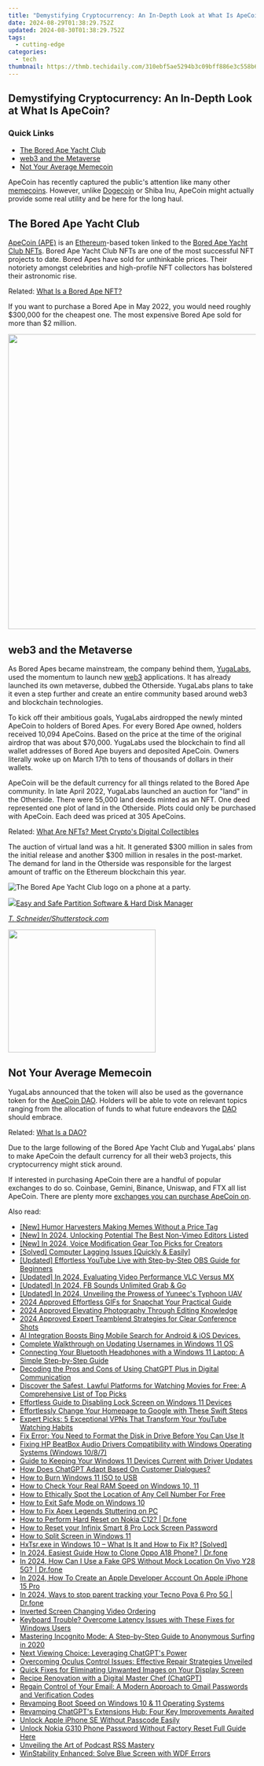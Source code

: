 ```yaml
---
title: "Demystifying Cryptocurrency: An In-Depth Look at What Is ApeCoin?"
date: 2024-08-29T01:38:29.752Z
updated: 2024-08-30T01:38:29.752Z
tags:
  - cutting-edge
categories:
  - tech
thumbnail: https://thmb.techidaily.com/310ebf5ae5294b3c09bff886e3c558b63079bc0b815690abddeb6c6ade1d7933.JPG
---
```


## Demystifying Cryptocurrency: An In-Depth Look at What Is ApeCoin?

### Quick Links

* [The Bored Ape Yacht Club](https://extra-lessons.techidaily.com/fresh-talent-and-stunts-in-skating-highlights/)
* [web3 and the Metaverse](https://snapchat-videos.techidaily.com/updated-easy-to-follow-setting-up-snapchat-on-a-mac-for-2024/)
* [Not Your Average Memecoin](https://video-capture.techidaily.com/2024-approved-integration-into-google-meet-participants/)

 ApeCoin has recently captured the public's attention like many other [memecoins](https://snapchat-videos.techidaily.com/effortless-animated-addition-how-to-send-and-share-gifs-on-snapchat-for-2024/). However, unlike [Dogecoin](https://ai-video-apps.techidaily.com/updated-in-2024-unleash-your-creativity-best-free-video-fx-apps-for-ios-and-android/) or Shiba Inu, ApeCoin might actually provide some real utility and be here for the long haul.

##  The Bored Ape Yacht Club

[ApeCoin (APE)](https://apecoin.com/about) is an [Ethereum](https://extra-information.techidaily.com/in-2024-automated-opener-your-srt-files-windows-and-mac/)\-based token linked to the [Bored Ape Yacht Club NFTs](https://program-issues.techidaily.com/step-by-step-solution-for-discord-packet-transmission-problems/). Bored Ape Yacht Club NFTs are one of the most successful NFT projects to date. Bored Apes have sold for unthinkable prices. Their notoriety amongst celebrities and high-profile NFT collectors has bolstered their astronomic rise.

Related: [What Is a Bored Ape NFT?](https://program-issues.techidaily.com/step-by-step-solution-for-discord-packet-transmission-problems/) 

 If you want to purchase a Bored Ape in May 2022, you would need roughly $300,000 for the cheapest one. The most expensive Bored Ape sold for more than $2 million.

<!-- affiliate ads begin -->
<a href="https://appsumo.8odi.net/c/5597632/2082526/7443" target="_top" id="2082526"><img src="//a.impactradius-go.com/display-ad/7443-2082526" border="0" alt="" width="1200" height="600"/></a><img height="0" width="0" src="https://appsumo.8odi.net/i/5597632/2082526/7443" style="position:absolute;visibility:hidden;" border="0" />
<!-- affiliate ads end -->
##  web3 and the Metaverse

 As Bored Apes became mainstream, the company behind them, [YugaLabs](https://www.yuga.com/), used the momentum to launch new [web3](https://facebook-video-content.techidaily.com/updated-stop-video-buffering-during-streaming/) applications. It has already launched its own metaverse, dubbed the Otherside. YugaLabs plans to take it even a step further and create an entire community based around web3 and blockchain technologies.

 To kick off their ambitious goals, YugaLabs airdropped the newly minted ApeCoin to holders of Bored Apes. For every Bored Ape owned, holders received 10,094 ApeCoins. Based on the price at the time of the original airdrop that was about $70,000\. YugaLabs used the blockchain to find all wallet addresses of Bored Ape buyers and deposited ApeCoin. Owners literally woke up on March 17th to tens of thousands of dollars in their wallets.

 ApeCoin will be the default currency for all things related to the Bored Ape community. In late April 2022, YugaLabs launched an auction for "land" in the Otherside. There were 55,000 land deeds minted as an NFT. One deed represented one plot of land in the Otherside. Plots could only be purchased with ApeCoin. Each deed was priced at 305 ApeCoins.

Related: [What Are NFTs? Meet Crypto's Digital Collectibles](https://sound-tweaking.techidaily.com/updated-2024-approved-mastering-echo-effects-implementing-reverb-in-digital-sound-environments-windows-edition/) 

 The auction of virtual land was a hit. It generated $300 million in sales from the initial release and another $300 million in resales in the post-market. The demand for land in the Otherside was responsible for the largest amount of traffic on the Ethereum blockchain this year.

![The Bored Ape Yacht Club logo on a phone at a party.](https://static1.howtogeekimages.com/wordpress/wp-content/uploads/2022/05/shutterstock_2144108693.png) 

<!-- affiliate ads begin -->
<a href="https://secure.2checkout.com/order/checkout.php?PRODS=22741618&QTY=1&AFFILIATE=108875&CART=1"><img src="https://www.diskpart.com/resource/images/index/dp-index-img-banner-people@2x.png" border="0">Easy and Safe Partition Software & Hard Disk Manager</a>
<!-- affiliate ads end -->
_[T. Schneider/Shutterstock.com](https://www.shutterstock.com/image-photo/stuttgart-germany-03292022-cellphone-logo-bored-2144108693)_

<!-- affiliate ads begin -->
<a href="https://dhgate.sjv.io/c/5597632/1678785/12108" target="_top" id="1678785"><img src="//a.impactradius-go.com/display-ad/12108-1678785" border="0" alt="" width="300" height="250"/></a>
<!-- affiliate ads end -->
##  Not Your Average Memecoin

 YugaLabs announced that the token will also be used as the governance token for the [ApeCoin DAO](https://apecoin.com/governance). Holders will be able to vote on relevant topics ranging from the allocation of funds to what future endeavors the [DAO](https://pokemon-go-android.techidaily.com/how-do-you-get-sun-stone-evolutions-in-pokemon-for-realme-11-5g-drfone-by-drfone-virtual-android/) should embrace.

Related: [What Is a DAO?](https://pokemon-go-android.techidaily.com/how-do-you-get-sun-stone-evolutions-in-pokemon-for-realme-11-5g-drfone-by-drfone-virtual-android/) 

 Due to the large following of the Bored Ape Yacht Club and YugaLabs' plans to make ApeCoin the default currency for all their web3 projects, this cryptocurrency might stick around.

 If interested in purchasing ApeCoin there are a handful of popular exchanges to do so. Coinbase, Gemini, Binance, Uniswap, and FTX all list ApeCoin. There are plenty more [exchanges you can purchase ApeCoin on](https://apecoin.com/exchanges).

<ins class="adsbygoogle"
     style="display:block"
     data-ad-format="autorelaxed"
     data-ad-client="ca-pub-7571918770474297"
     data-ad-slot="1223367746"></ins>



<ins class="adsbygoogle"
     style="display:block"
     data-ad-client="ca-pub-7571918770474297"
     data-ad-slot="8358498916"
     data-ad-format="auto"
     data-full-width-responsive="true"></ins>

<span class="atpl-alsoreadstyle">Also read:</span>
<div><ul>
<li><a href="https://some-knowledge.techidaily.com/new-humor-harvesters-making-memes-without-a-price-tag/"><u>[New] Humor Harvesters  Making Memes Without a Price Tag</u></a></li>
<li><a href="https://vimeo-videos.techidaily.com/new-in-2024-unlocking-potential-the-best-non-vimeo-editors-listed/"><u>[New] In 2024, Unlocking Potential  The Best Non-Vimeo Editors Listed</u></a></li>
<li><a href="https://youtube-blog.techidaily.com/n-2024-voice-modification-gear-top-picks-for-creators/"><u>[New] In 2024, Voice Modification Gear  Top Picks for Creators</u></a></li>
<li><a href="https://tech-revival.techidaily.com/solved-computer-lagging-issues-quickly-and-easily/"><u>[Solved] Computer Lagging Issues [Quickly & Easily]</u></a></li>
<li><a href="https://youtube-data.techidaily.com/ed-effortless-youtube-live-with-step-by-step-obs-guide-for-beginners/"><u>[Updated] Effortless YouTube Live with Step-by-Step OBS Guide for Beginners</u></a></li>
<li><a href="https://fox-friendly.techidaily.com/updated-in-2024-evaluating-video-performance-vlc-versus-mx/"><u>[Updated] In 2024, Evaluating Video Performance  VLC Versus MX</u></a></li>
<li><a href="https://facebook-video-content.techidaily.com/updated-in-2024-fb-sounds-unlimited-grab-and-go/"><u>[Updated] In 2024, FB Sounds Unlimited  Grab & Go</u></a></li>
<li><a href="https://fox-info.techidaily.com/updated-in-2024-unveiling-the-prowess-of-yuneecs-typhoon-uav/"><u>[Updated] In 2024, Unveiling the Prowess of Yuneec's Typhoon UAV</u></a></li>
<li><a href="https://snapchat-videos.techidaily.com/2024-approved-effortless-gifs-for-snapchat-your-practical-guide/"><u>2024 Approved  Effortless GIFs for Snapchat  Your Practical Guide</u></a></li>
<li><a href="https://article-posts.techidaily.com/2024-approved-elevating-photography-through-editing-knowledge/"><u>2024 Approved  Elevating Photography Through Editing Knowledge</u></a></li>
<li><a href="https://screen-mirroring-recording.techidaily.com/2024-approved-expert-teamblend-strategies-for-clear-conference-shots/"><u>2024 Approved  Expert Teamblend Strategies for Clear Conference Shots</u></a></li>
<li><a href="https://tech-revival.techidaily.com/ai-integration-boosts-bing-mobile-search-for-android-and-ios-devices/"><u>AI Integration Boosts Bing Mobile Search for Android & iOS Devices.</u></a></li>
<li><a href="https://tech-revival.techidaily.com/complete-walkthrough-on-updating-usernames-in-windows-11-os/"><u>Complete Walkthrough on Updating Usernames in Windows 11 OS</u></a></li>
<li><a href="https://tech-revival.techidaily.com/connecting-your-bluetooth-headphones-with-a-windows-11-laptop-a-simple-step-by-step-guide/"><u>Connecting Your Bluetooth Headphones with a Windows 11 Laptop: A Simple Step-by-Step Guide</u></a></li>
<li><a href="https://tech-revival.techidaily.com/decoding-the-pros-and-cons-of-using-chatgpt-plus-in-digital-communication/"><u>Decoding the Pros and Cons of Using ChatGPT Plus in Digital Communication</u></a></li>
<li><a href="https://media-tips.techidaily.com/discover-the-safest-lawful-platforms-for-watching-movies-for-free-a-comprehensive-list-of-top-picks/"><u>Discover the Safest, Lawful Platforms for Watching Movies for Free: A Comprehensive List of Top Picks</u></a></li>
<li><a href="https://tech-revival.techidaily.com/effortless-guide-to-disabling-lock-screen-on-windows-11-devices/"><u>Effortless Guide to Disabling Lock Screen on Windows 11 Devices</u></a></li>
<li><a href="https://tech-revival.techidaily.com/1723808189702-effortlessly-change-your-homepage-to-google-with-these-swift-steps/"><u>Effortlessly Change Your Homepage to Google with These Swift Steps</u></a></li>
<li><a href="https://tech-revival.techidaily.com/expert-picks-5-exceptional-vpns-that-transform-your-youtube-watching-habits/"><u>Expert Picks: 5 Exceptional VPNs That Transform Your YouTube Watching Habits</u></a></li>
<li><a href="https://tech-revival.techidaily.com/fix-error-you-need-to-format-the-disk-in-drive-before-you-can-use-it/"><u>Fix Error: You Need to Format the Disk in Drive Before You Can Use It</u></a></li>
<li><a href="https://win-amazing.techidaily.com/fixing-hp-beatbox-audio-drivers-compatibility-with-windows-operating-systems-windows-1087/"><u>Fixing HP BeatBox Audio Drivers Compatibility with Windows Operating Systems (Windows 10/8/7)</u></a></li>
<li><a href="https://tech-revival.techidaily.com/guide-to-keeping-your-windows-11-devices-current-with-driver-updates/"><u>Guide to Keeping Your Windows 11 Devices Current with Driver Updates</u></a></li>
<li><a href="https://tech-revival.techidaily.com/how-does-chatgpt-adapt-based-on-customer-dialogues/"><u>How Does ChatGPT Adapt Based On Customer Dialogues?</u></a></li>
<li><a href="https://tech-revival.techidaily.com/how-to-burn-windows-11-iso-to-usb/"><u>How to Burn Windows 11 ISO to USB</u></a></li>
<li><a href="https://tech-revival.techidaily.com/how-to-check-your-real-ram-speed-on-windows-10-11/"><u>How to Check Your Real RAM Speed on Windows 10, 11</u></a></li>
<li><a href="https://tech-revival.techidaily.com/how-to-ethically-spot-the-location-of-any-cell-number-for-free/"><u>How to Ethically Spot the Location of Any Cell Number For Free</u></a></li>
<li><a href="https://tech-revival.techidaily.com/how-to-exit-safe-mode-on-windows-10/"><u>How to Exit Safe Mode on Windows 10</u></a></li>
<li><a href="https://tech-revival.techidaily.com/how-to-fix-apex-legends-stuttering-on-pc/"><u>How to Fix Apex Legends Stuttering on PC</u></a></li>
<li><a href="https://techidaily.com/how-to-perform-hard-reset-on-nokia-c12-drfone-by-drfone-reset-android-reset-android/"><u>How to Perform Hard Reset on Nokia C12? | Dr.fone</u></a></li>
<li><a href="https://unlock-android.techidaily.com/how-to-reset-your-infinix-smart-8-pro-lock-screen-password-by-drfone-android/"><u>How to Reset your Infinix Smart 8 Pro Lock Screen Password</u></a></li>
<li><a href="https://tech-revival.techidaily.com/how-to-split-screen-in-windows-11/"><u>How to Split Screen in Windows 11</u></a></li>
<li><a href="https://tech-revival.techidaily.com/1723808358483-hxtsrexe-in-windows-10-what-is-it-and-how-to-fix-it-solved/"><u>HxTsr.exe in Windows 10 – What Is It and How to Fix It? [Solved]</u></a></li>
<li><a href="https://android-transfer.techidaily.com/in-2024-easiest-guide-how-to-clone-oppo-a18-phone-drfone-by-drfone-transfer-from-android-transfer-from-android/"><u>In 2024, Easiest Guide How to Clone Oppo A18 Phone? | Dr.fone</u></a></li>
<li><a href="https://review-topics.techidaily.com/in-2024-how-can-i-use-a-fake-gps-without-mock-location-on-vivo-y28-5g-drfone-by-drfone-virtual-android/"><u>In 2024, How Can I Use a Fake GPS Without Mock Location On Vivo Y28 5G? | Dr.fone</u></a></li>
<li><a href="https://apple-account.techidaily.com/in-2024-how-to-create-an-apple-developer-account-on-apple-iphone-15-pro-by-drfone-ios/"><u>In 2024, How To Create an Apple Developer Account On Apple iPhone 15 Pro</u></a></li>
<li><a href="https://android-location-track.techidaily.com/in-2024-ways-to-stop-parent-tracking-your-tecno-pova-6-pro-5g-drfone-by-drfone-virtual-android/"><u>In 2024, Ways to stop parent tracking your Tecno Pova 6 Pro 5G | Dr.fone</u></a></li>
<li><a href="https://extra-lessons.techidaily.com/inverted-screen-changing-video-ordering/"><u>Inverted Screen  Changing Video Ordering</u></a></li>
<li><a href="https://tech-revival.techidaily.com/keyboard-trouble-overcome-latency-issues-with-these-fixes-for-windows-users/"><u>Keyboard Trouble? Overcome Latency Issues with These Fixes for Windows Users</u></a></li>
<li><a href="https://tech-revival.techidaily.com/mastering-incognito-mode-a-step-by-step-guide-to-anonymous-surfing-in-2020/"><u>Mastering Incognito Mode: A Step-by-Step Guide to Anonymous Surfing in 2020</u></a></li>
<li><a href="https://tech-revival.techidaily.com/next-viewing-choice-leveraging-chatgpts-power/"><u>Next Viewing Choice: Leveraging ChatGPT's Power</u></a></li>
<li><a href="https://tech-revival.techidaily.com/overcoming-oculus-control-issues-effective-repair-strategies-unveiled/"><u>Overcoming Oculus Control Issues: Effective Repair Strategies Unveiled</u></a></li>
<li><a href="https://tech-revival.techidaily.com/quick-fixes-for-eliminating-unwanted-images-on-your-display-screen/"><u>Quick Fixes for Eliminating Unwanted Images on Your Display Screen</u></a></li>
<li><a href="https://tech-revival.techidaily.com/recipe-renovation-with-a-digital-master-chef-chatgpt/"><u>Recipe Renovation with a Digital Master Chef (ChatGPT)</u></a></li>
<li><a href="https://tech-revival.techidaily.com/regain-control-of-your-email-a-modern-approach-to-gmail-passwords-and-verification-codes/"><u>Regain Control of Your Email: A Modern Approach to Gmail Passwords and Verification Codes</u></a></li>
<li><a href="https://tech-revival.techidaily.com/revamping-boot-speed-on-windows-10-and-11-operating-systems/"><u>Revamping Boot Speed on Windows 10 & 11 Operating Systems</u></a></li>
<li><a href="https://tech-revival.techidaily.com/revamping-chatgpts-extensions-hub-four-key-improvements-awaited/"><u>Revamping ChatGPT's Extensions Hub: Four Key Improvements Awaited</u></a></li>
<li><a href="https://ios-unlock.techidaily.com/unlock-apple-iphone-se-without-passcode-easily-by-drfone-ios/"><u>Unlock Apple iPhone SE Without Passcode Easily</u></a></li>
<li><a href="https://easy-unlock-android.techidaily.com/unlock-nokia-g310-phone-password-without-factory-reset-full-guide-here-by-drfone-android/"><u>Unlock Nokia G310 Phone Password Without Factory Reset Full Guide Here</u></a></li>
<li><a href="https://extra-tips.techidaily.com/unveiling-the-art-of-podcast-rss-mastery/"><u>Unveiling the Art of Podcast RSS Mastery</u></a></li>
<li><a href="https://graphic-issues.techidaily.com/winstability-enhanced-solve-blue-screen-with-wdf-errors/"><u>WinStability Enhanced: Solve Blue Screen with WDF Errors</u></a></li>
</ul></div>
